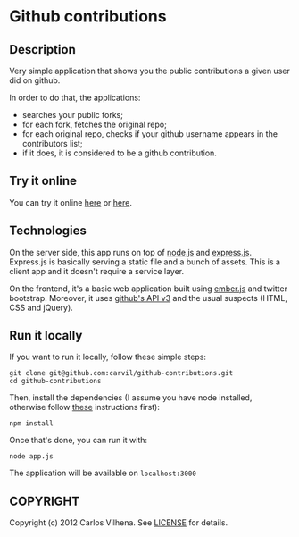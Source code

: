 # Github contributions

## Description

Very simple application that shows you the public contributions a given user did on github.

In order to do that, the applications:

- searches your public forks;
- for each fork, fetches the original repo;
- for each original repo, checks if your github username appears in the contributors list;
- if it does, it is considered to be a github contribution.

## Try it online

You can try it online [here](http://contribs.herokuapp.com/) or [here](http://carvil.github.com/github-contributions/).

## Technologies

On the server side, this app runs on top of [node.js](http://nodejs.org/) and [express.js](http://expressjs.com/). 
Express.js is basically serving a static file and a bunch of assets. This is a client app and it doesn't require a service layer.

On the frontend, it's a basic web application built using [ember.js](http://emberjs.com/) and twitter bootstrap. Moreover, 
it uses [github's API v3](http://developer.github.com/v3/) and the usual suspects (HTML, CSS and jQuery).

## Run it locally

If you want to run it locally, follow these simple steps:

    git clone git@github.com:carvil/github-contributions.git
    cd github-contributions

Then, install the dependencies (I assume you have node installed, otherwise follow [these](https://github.com/joyent/node/wiki/Installation) instructions first):

    npm install

Once that's done, you can run it with:

    node app.js

The application will be available on `localhost:3000`

## COPYRIGHT

Copyright (c) 2012 Carlos Vilhena. See [LICENSE](https://github.com/carvil/github-contributions/blob/master/LICENSE) for details.
